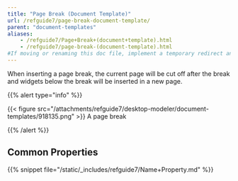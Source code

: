 ```yaml
---
title: "Page Break (Document Template)"
url: /refguide7/page-break-document-template/
parent: "document-templates"
aliases:
    - /refguide7/Page+Break+(document+template).html
    - /refguide7/page-break-(document-template).html
#If moving or renaming this doc file, implement a temporary redirect and let the respective team know they should update the URL in the product. See Mapping to Products for more details.
---
```



When inserting a page break, the current page will be cut off after the break and widgets below the break will be inserted in a new page.

{{% alert type="info" %}}

{{< figure src="/attachments/refguide7/desktop-modeler/document-templates/918135.png" >}}
A page break

{{% /alert %}}

## Common Properties

{{% snippet file="/static/_includes/refguide7/Name+Property.md" %}}
